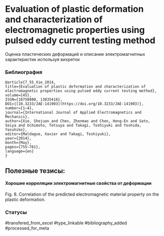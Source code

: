 # Evaluation of plastic deformation and characterization of electromagnetic properties using pulsed eddy current testing method
 
Оценка пластических деформаций и описание электромагнитных характеристик используя вихреток

### Библиография
```
@article{7_55_Xie_2014,
title={Evaluation of plastic deformation and characterization of electromagnetic properties using pulsed eddy current testing method},
volume={45},
ISSN={18758800, 13835416},
DOI={[10.3233/JAE-141903](https://doi.org/10.3233/JAE-141903)},
number={1–4},
journal={International Journal of Applied Electromagnetics and Mechanics},
author={Xie, Shejuan and Chen, Zhenmao and Chen, Hong-En and Sato, Seiya and Uchimoto, Tetsuya and Takagi, Toshiyuki and Yoshida, Yasuhiko},
editor={Maldague, Xavier and Takagi, Toshiyuki},
year={2014},
month={May},
pages={755–761},
language={en}
}
```

## Полезные тезисы:

#### Хорошие корреляции электромагнитные свойства от деформации
Fig. 8. Correlation of the predicted electromagnetic material property on the plastic deformation.

### Статусы
#transfered_from_excel 
#type_linkable 
#bibliography_added
#processed_for_meta
